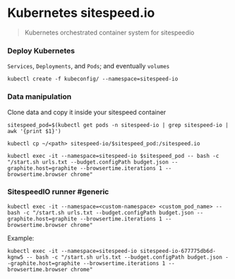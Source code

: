 # Kubernetes sitespeed.io
> Kubernetes orchestrated container system for sitespeedio

### **Deploy Kubernetes**

`Services`, `Deployments`, and `Pods`; and eventually `volumes`
```
kubectl create -f kubeconfig/ --namespace=sitespeed-io
```

### **Data manipulation**

Clone data and copy it inside your sitespeed container

```
sitespeed_pod=$(kubectl get pods -n sitespeed-io | grep sitespeed-io | awk '{print $1}')

kubectl cp ~/<path> sitespeed-io/$sitespeed_pod:/sitespeed.io

kubectl exec -it --namespace=sitespeed-io $sitespeed_pod -- bash -c "/start.sh urls.txt --budget.configPath budget.json --graphite.host=graphite --browsertime.iterations 1 --browsertime.browser chrome"
```

### **SitespeedIO runner #generic**
```
kubectl exec -it --namespace=<custom-namespace> <custom_pod_name> -- bash -c "/start.sh urls.txt --budget.configPath budget.json --graphite.host=graphite --browsertime.iterations 1 --browsertime.browser chrome"
```
Example: 
```
kubectl exec -it --namespace=sitespeed-io sitespeed-io-677775db6d-kgnw5 -- bash -c "/start.sh urls.txt --budget.configPath budget.json --graphite.host=graphite --browsertime.iterations 1 --browsertime.browser chrome"
```